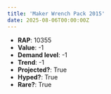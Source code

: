 ```yaml
---
title: 'Maker Wrench Pack 2015'
date: 2025-08-06T00:00:00Z
---
```

- **RAP**: 10355
- **Value**: -1
- **Demand level**: -1
- **Trend**: -1
- **Projected?**: True
- **Hyped?**: True
- **Rare?**: True
